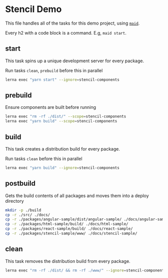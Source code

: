 # Stencil Demo

This file handles all of the tasks for this demo project, using [`maid`](https://github.com/egoist/maid/).

Every h2 with a code block is a command. E.g, `maid start`.

## start

This task spins up a unique development server for every package.

Run tasks `clean`, `prebuild` before this in parallel

```bash
lerna exec "yarn start" --ignore=stencil-components
```

## prebuild

Ensure components are built before running

```bash
lerna exec "rm -rf ./dist/" --scope=stencil-components
lerna exec "yarn build" --scope=stencil-components
```

## build

This task creates a distribution build for every package.

Run tasks `clean` before this in parallel

```bash
lerna exec "yarn build" --ignore=stencil-components
```

## postbuild

Gets the build contents of all packages and moves them into a deploy directory

```bash
mkdir -p ./build
cp -r ./src/ ./docs/
cp -r ./packages/angular-sample/dist/angular-sample/ ./docs/angular-sample/
cp -r ./packages/html-sample/build/ ./docs/html-sample/
cp -r ./packages/react-sample/build/ ./docs/react-sample/
cp -r ./packages/stencil-sample/www/ ./docs/stencil-sample/
```

## clean

This task removes the distribution build from every package.

```bash
lerna exec "rm -rf ./dist/ && rm -rf ./www/" --ignore=stencil-components
```